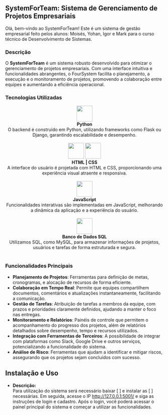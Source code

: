 ## SystemForTeam: Sistema de Gerenciamento de Projetos Empresariais

Olá, bem-vindo ao SystemForTeam! Este é um sistema de gestão empresarial feito pelos alunos: Moisés, Yohan, Igor e Mark para o curso técnico de Desenvolvimento de Sistemas.

### Descrição

O **SystemForTeam** é um sistema robusto desenvolvido para otimizar o gerenciamento de projetos empresariais. Com uma interface intuitiva e funcionalidades abrangentes, o FourSystem facilita o planejamento, a execução e o monitoramento de projetos, promovendo a colaboração entre equipes e aumentando a eficiência operacional.

### Tecnologias Utilizadas

<div align="center">
    <img src="https://cdn.jsdelivr.net/gh/devicons/devicon@latest/icons/python/python-original.svg" width="50" height="50" /><br>
    <strong>Python</strong><br>O backend é construído em Python, utilizando frameworks como Flask ou Django, garantindo escalabilidade e desempenho.
</div>
<br>

<div align="center">
    <img src="https://cdn.jsdelivr.net/gh/devicons/devicon@latest/icons/html5/html5-original.svg" width="50" height="50" />
    <img src="https://cdn.jsdelivr.net/gh/devicons/devicon@latest/icons/css3/css3-original.svg"  width="50" height="50" /><br>
    <strong>HTML | CSS</strong><br>A interface do usuário é projetada com HTML e CSS, proporcionando uma experiência visual atraente e responsiva.
</div>
<br>

<div align="center">
    <img src="https://cdn.jsdelivr.net/gh/devicons/devicon@latest/icons/javascript/javascript-original.svg" width="50" height="50" /><br>
    <strong>JavaScript</strong><br>Funcionalidades interativas são implementadas em JavaScript, melhorando a dinâmica da aplicação e a experiência do usuário.
</div>
<br>

<div align="center">
    <img src="https://cdn.jsdelivr.net/gh/devicons/devicon@latest/icons/mysql/mysql-original.svg" width="50" height="50" /><br>
    <strong>Banco de Dados SQL</strong><br>Utilizamos SQL, como MySQL, para armazenar informações de projetos, usuários e tarefas de forma estruturada e segura.
</div>
<br>

### Funcionalidades Principais

- **Planejamento de Projetos**: Ferramentas para definição de metas, cronogramas, e alocação de recursos de forma eficiente.
- **Colaboração em Tempo Real**: Permite que equipes compartilhem documentos, comentários e atualizações instantaneamente, facilitando a comunicação.
- **Gestão de Tarefas**: Atribuição de tarefas a membros da equipe, com prazos e prioridades claramente definidos, ajudando a manter o foco nas entregas.
- **Monitoramento e Relatórios**: Painéis de controle que permitem o acompanhamento do progresso dos projetos, além de relatórios detalhados sobre desempenho, tempo e recursos utilizados.
- **Integração com Ferramentas de Terceiros**: A possibilidade de integrar com plataformas como Slack, Google Drive e outros serviços, potencializando a funcionalidade do sistema.
- **Análise de Risco**: Ferramentas que ajudam a identificar e mitigar riscos, assegurando que os projetos sejam concluídos com sucesso.

## Instalação e Uso
- **Descrição:**  
Para utilização do sistema será necessário baixar [         ] e instalar as [         ] necessárias. Em seguida, acesse o IP http://127.0.0.1:5001/ e siga as instruções de login e cadastro. Após o login, você poderá acessar o painel principal do sistema e começar a utilizar as funcionalidades.

